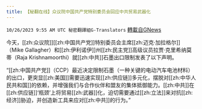```yaml
---
title: 【秘翻在线】众议院中国共产党特别委员会回应中共贸易武器化
---
```

`10/26/2023 9:55 AM UTC 秘密翻譯組G-Translators` [轉載自GNews](https://gnews.org/articles/1883146)

今天，[[zh:众议院]][[zh:中国共产党]]特别委员会主席[[zh:迈克·加拉格尔]]（Mike Gallagher）和[[zh:伊利诺伊]]州[[zh:民主党]]高级议员拉贾·克里希纳莫蒂（Raja Krishnamoorthi）就[[zh:中共]]石墨出口限制发表了以下声明。

“[[zh:中国共产党]]（CCP）最近决定限制石墨（一种关键的电动汽车电池材料）的出口，更突显[[zh:美国]]需要迅速实现[[zh:供应链]]多元化，摆脱对[[zh:中华人民共和国]]的依赖，并增强我们与合作伙伴和盟友的集体抵御能力。[[zh:中共]]在[[zh:供应链]]‘瓶颈’上将贸易[[zh:武器]]化，迫切需要通过[[zh:立法]]来对抗[[zh:经济]]胁迫，并创造新工具来应对[[zh:中共]]的行为。”
